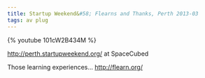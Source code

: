 ```yaml
---
title: Startup Weekend&#58; Flearns and Thanks, Perth 2013-03
tags: av plug
---
```


{% youtube 101cW2B434M %}

<!--more-->
http://perth.startupweekend.org/ at SpaceCubed

Those learning experiences...
http://flearn.org/
